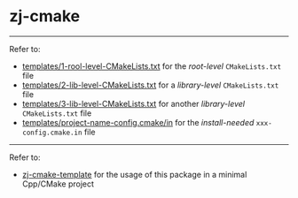 # zj-cmake

---

Refer to:

- [templates/1-rool-level-CMakeLists.txt](./templates/1-root-level-CMakeLists.txt.in) for the *root-level* `CMakeLists.txt` file
- [templates/2-lib-level-CMakeLists.txt](./templates/2-lib-level-CMakeLists.txt.in) for a *library-level* `CMakeLists.txt` file
- [templates/3-lib-level-CMakeLists.txt](./templates/3-lib-level-CMakeLists.txt.in) for another *library-level* `CMakeLists.txt` file
- [templates/project-name-config.cmake/in](./templates/project-name-config.cmake.in) for the *install-needed* `xxx-config.cmake.in` file

---

Refer to:

- [zj-cmake-template](https://github.com/zongyaojin/zj-cmake-template) for the usage of this package in a minimal Cpp/CMake project
